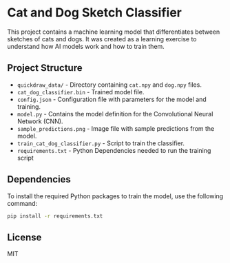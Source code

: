 # Cat and Dog Sketch Classifier

This project contains a machine learning model that differentiates between sketches of cats and dogs. It was created as a learning exercise to understand how AI models work and how to train them.

## Project Structure

- `quickdraw_data/` - Directory containing `cat.npy` and `dog.npy` files.
- `cat_dog_classifier.bin` - Trained model file.
- `config.json` - Configuration file with parameters for the model and training.
- `model.py` - Contains the model definition for the Convolutional Neural Network (CNN).
- `sample_predictions.png` - Image file with sample predictions from the model.
- `train_cat_dog_classifier.py` - Script to train the classifier.
- `requirements.txt` - Python Dependencies needed to run the training script

## Dependencies

To install the required Python packages to train the model, use the following command:

```bash
pip install -r requirements.txt
```

## License

MIT
